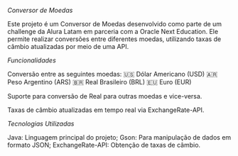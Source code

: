 *Conversor de Moedas*

Este projeto é um Conversor de Moedas desenvolvido como parte de um challenge da Alura Latam em parceria com a Oracle Next Education. Ele permite realizar conversões entre diferentes moedas, utilizando taxas de câmbio atualizadas por meio de uma API.



*Funcionalidades*

Conversão entre as seguintes moedas:
🇺🇸 Dólar Americano (USD)
🇦🇷 Peso Argentino (ARS)
🇧🇷 Real Brasileiro (BRL)
🇪🇺 Euro (EUR)

Suporte para conversão de Real para outras moedas e vice-versa.

Taxas de câmbio atualizadas em tempo real via ExchangeRate-API.



*Tecnologias Utilizadas*

Java: Linguagem principal do projeto; 
Gson: Para manipulação de dados em formato JSON; 
ExchangeRate-API: Obtenção de taxas de câmbio.
